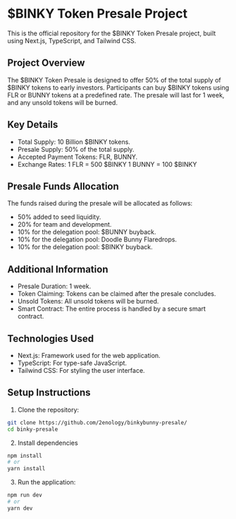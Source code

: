 # $BINKY Token Presale Project
This is the official repository for the $BINKY Token Presale project, built using Next.js, TypeScript, and Tailwind CSS.

## Project Overview
The $BINKY Token Presale is designed to offer 50% of the total supply of $BINKY tokens to early investors. Participants can buy $BINKY tokens using FLR or BUNNY tokens at a predefined rate. The presale will last for 1 week, and any unsold tokens will be burned.

## Key Details
- Total Supply: 10 Billion $BINKY tokens.
- Presale Supply: 50% of the total supply.
- Accepted Payment Tokens: FLR, BUNNY.
- Exchange Rates:
  1 FLR = 500 $BINKY
  1 BUNNY = 100 $BINKY
## Presale Funds Allocation
The funds raised during the presale will be allocated as follows:

- 50% added to seed liquidity.
- 20% for team and development.
- 10% for the delegation pool: $BUNNY buyback.
- 10% for the delegation pool: Doodle Bunny Flaredrops.
- 10% for the delegation pool: $BINKY buyback.
## Additional Information
- Presale Duration: 1 week.
- Token Claiming: Tokens can be claimed after the presale concludes.
- Unsold Tokens: All unsold tokens will be burned.
- Smart Contract: The entire process is handled by a secure smart contract.
## Technologies Used
- Next.js: Framework used for the web application.
- TypeScript: For type-safe JavaScript.
- Tailwind CSS: For styling the user interface.
## Setup Instructions
1. Clone the repository:
```bash
git clone https://github.com/2enology/binkybunny-presale/
cd binky-presale
```
2. Install dependencies
```bash
npm install
# or
yarn install
```
3. Run the application:
```bash
npm run dev
# or
yarn dev
``` 
